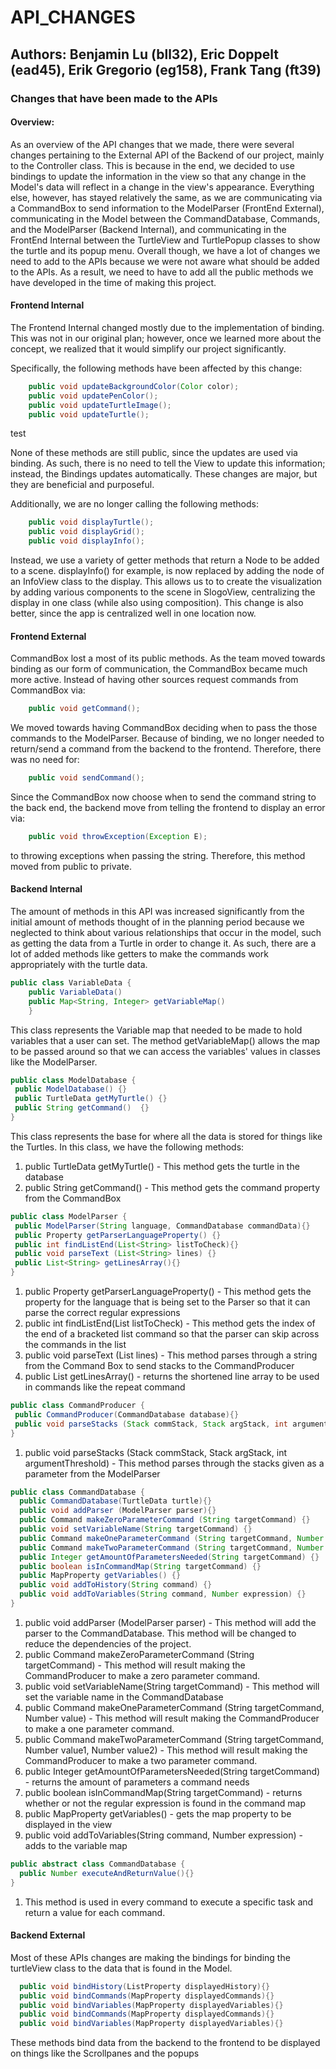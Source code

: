 # API_CHANGES
## Authors: Benjamin Lu (bll32), Eric Doppelt (ead45), Erik Gregorio (eg158), Frank Tang (ft39)

### Changes that have been made to the APIs

#### Overview:
As an overview of the API changes that we made, there were several changes pertaining to the External API of the Backend of our project, mainly to the Controller class. This is because in the end, we decided to use bindings to update the information in the view so that any change in the Model's data will reflect in a change in the view's appearance. Everything else, however, has stayed relatively the same, as we are communicating via a CommandBox to send information to the ModelParser (FrontEnd External), communicating in the Model between the CommandDatabase, Commands, and the ModelParser (Backend Internal), and communicating in the FrontEnd Internal between the TurtleView and TurtlePopup classes to show the turtle and its popup menu. Overall though, we have a lot of changes we need to add to the APIs because we were not aware what should be added to the APIs. As a result, we need to have to add all the public methods we have developed in the time of making this project.

#### Frontend Internal

The Frontend Internal changed mostly due to the implementation of binding. This was not in our original plan; however, once we learned more about the concept, we realized that it would simplify our project significantly.

Specifically, the following methods have been affected by this change:

``` java
    public void updateBackgroundColor(Color color);
	public void updatePenColor();
	public void updateTurtleImage();
    public void updateTurtle();
```
test

None of these methods are still public, since the updates are used via binding. As such, there is no need to tell the View to update this information; instead, the Bindings updates automatically. These changes are major, but they are beneficial and purposeful.

Additionally, we are no longer calling the following methods:
``` java
    public void displayTurtle();
    public void displayGrid();
	public void displayInfo();
```

Instead, we use a variety of getter methods that return a Node to be added to a scene. displayInfo() for example, is now replaced by adding the node of an InfoView class to the display. This allows us to to create the visualization by adding various components to the scene in SlogoView, centralizing the display in one class (while also using composition). This change is also better, since the app is centralized well in one location now.

#### Frontend External
CommandBox lost a most of its public methods. As the team moved towards binding as our form of communication, the CommandBox became much more active. Instead of having other sources request commands from CommandBox via:
``` java
    public void getCommand();
```
We moved towards having CommandBox deciding when to pass the those commands to the ModelParser. Because of binding, we no longer needed to return/send a command from the backend to the frontend. Therefore, there was no need for: 
``` java
    public void sendCommand();
```
Since the CommandBox now choose when to send the command string to the back end, the backend move from telling the frontend to display an error via:
``` java
    public void throwException(Exception E);
```
to throwing exceptions when passing the string. Therefore, this method moved from public to private.

#### Backend Internal
The amount of methods in this API was increased significantly from the initial amount of methods thought of in the planning period because we neglected to think about various relationships that occur in the model, such as getting the data from a Turtle in order to change it. As such, there are a lot of added methods like getters to make the commands work appropriately with the turtle data.
 
``` java
public class VariableData { 
    public VariableData()
    public Map<String, Integer> getVariableMap() 
    }
```
This class represents the Variable map that needed to be made to hold variables that a user can set. The method getVariableMap() allows the map to be passed around so that we can access the variables' values in classes like the ModelParser.

 ```Java
public class ModelDatabase { 
  public ModelDatabase() {}
  public TurtleData getMyTurtle() {}
  public String getCommand()  {}
}
 ```
 This class represents the base for where all the data is stored for things like the Turtles. In this class, we have the following methods:
 1. public TurtleData getMyTurtle() - This method gets the turtle in the database
 2. public String getCommand() - This method gets the command property from the CommandBox


 ```Java
public class ModelParser { 
  public ModelParser(String language, CommandDatabase commandData){}
  public Property getParserLanguageProperty() {}
  public int findListEnd(List<String> listToCheck){}
  public void parseText (List<String> lines) {}
  public List<String> getLinesArray(){}
}
 ```
 1. public Property getParserLanguageProperty() - This method gets the property for the language that is being set to the Parser so that it can parse the correct regular expressions
 2. public int findListEnd(List<String> listToCheck) - This method gets the index of the end of a bracketed list command so that the parser can skip across the commands in the list
 3. public void parseText (List<String> lines) - This method parses through a string from the Command Box to send stacks to the CommandProducer
 4. public List<String> getLinesArray() - returns the shortened line array to be used in commands like the repeat command


 ```Java
public class CommandProducer { 
  public CommandProducer(CommandDatabase database){}
  public void parseStacks (Stack commStack, Stack argStack, int argumentThreshold){} 
}
```
1. public void parseStacks (Stack commStack, Stack argStack, int argumentThreshold) - This method parses through the stacks given as a parameter from the ModelParser

```Java
public class CommandDatabase { 
  public CommandDatabase(TurtleData turtle){}
  public void addParser (ModelParser parser){} 
  public Command makeZeroParameterCommand (String targetCommand) {}
  public void setVariableName(String targetCommand) {}
  public Command makeOneParameterCommand (String targetCommand, Number value) {}
  public Command makeTwoParameterCommand (String targetCommand, Number value1, Number value2) {}
  public Integer getAmountOfParametersNeeded(String targetCommand) {}
  public boolean isInCommandMap(String targetCommand) {}
  public MapProperty getVariables() {}
  public void addToHistory(String command) {}
  public void addToVariables(String command, Number expression) {}
}
```
1. public void addParser (ModelParser parser) - This method will add the parser to the CommandDatabase. This method will be changed to reduce the dependencies of the project. 
2. public Command makeZeroParameterCommand (String targetCommand) - This method will result making the CommandProducer to make a zero parameter command.
3. public void setVariableName(String targetCommand) - This method will set the variable name in the CommandDatabase
4. public Command makeOneParameterCommand (String targetCommand, Number value) - This method will result making the CommandProducer to make a one parameter command.
5. public Command makeTwoParameterCommand (String targetCommand, Number value1, Number value2) - This method will result making the CommandProducer to make a two parameter command.
6. public Integer getAmountOfParametersNeeded(String targetCommand) - returns the amount of parameters a command needs
7. public boolean isInCommandMap(String targetCommand) - returns whether or not the regular expression is found in the command map 
8. public MapProperty getVariables() - gets the map property to be displayed in the view
9. public void addToVariables(String command, Number expression) - adds to the variable map

```Java
public abstract class CommandDatabase {
  public Number executeAndReturnValue(){}
}
```
1. This method is used in every command to execute a specific task and return a value for each command.

#### Backend External

Most of these APIs changes are making the bindings for binding the turtleView class to the data that is found in the Model. 

```Java
  public void bindHistory(ListProperty displayedHistory){}
  public void bindCommands(MapProperty displayedCommands){}
  public void bindVariables(MapProperty displayedVariables){}
  public void bindCommands(MapProperty displayedCommands){} 
  public void bindVariables(MapProperty displayedVariables){} 
```
These methods bind data from the backend to the frontend to be displayed on things like the Scrollpanes and the popups